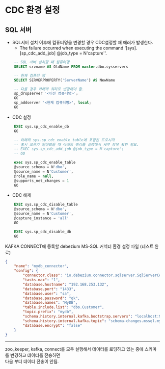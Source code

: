 # CDC 환경 설정

## SQL 서버

* SQL서버 설치 이후에 컴퓨터명을 변경할 경우 CDC설정할 때 에러가 발생한다.
  * The failure occurred when executing the command '[sys].[sp_cdc_add_job] @job_type = N'capture''.
  
```sql
    -- SQL 서버 설치할 때 컴퓨터명
    SELECT srvname AS OldName FROM master.dbo.sysservers

    -- 현재 컴퓨터 명
    SELECT SERVERPROPERTY('ServerName') AS NewName

    -- 다를 경우 아래의 쿼리로 변경해야 함.
    sp_dropserver '<이전 컴퓨터명>';  
    GO  
    sp_addserver '<현재 컴퓨터명>', local;  
    GO  
```

* CDC 설정

```sql
    EXEC sys.sp_cdc_enable_db
    GO

    -- 아래의 sys.sp_cdc_enable_table에 포함된 프로시저
    -- 혹시 오류가 발생했을 때 아래의 쿼리를 실행해서 세부 항목 확인 필요.
    -- EXEC sys.sp_cdc_add_job @job_type = N'capture';
    -- GO

    exec sys.sp_cdc_enable_table 
    @source_schema = N'dbo', 
    @source_name = N'Customer', 
    @role_name = null, 
    @supports_net_changes = 1 
    GO
```

* CDC 해제

```sql
    EXEC sys.sp_cdc_disable_table
    @source_schema = N'dbo',
    @source_name = N'Customer',
    @capture_instance = 'all'
    GO

    EXEC sys.sp_cdc_disable_db
    GO
```

KAFKA CONNECT에 등록할 debezium MS-SQL 커넥터 환경 설정 파일 (테스트 완료)

```json
{
    "name": "mydb_connector",
    "config": {
        "connector.class": "io.debezium.connector.sqlserver.SqlServerConnector",
        "tasks.max": "1",
        "database.hostname": "192.168.253.132",
        "database.port": "1433",
        "database.user": "sa",
        "database.password": "gk",
        "database.names": "MyDB",
        "table.include.list": "dbo.Customer",
        "topic.prefix": "mydb",
        "schema.history.internal.kafka.bootstrap.servers": "localhost:9092",
        "schema.history.internal.kafka.topic": "schema-changes.mssql.mydb",
        "database.encrypt": "false"
    }
}
```

---
zoo_keeper, kafka, connect를 모두 실행해서 데이터를 로딩하고 있는 중에 스키마를 변경하고 데이터를 전송하면  
다음 부터 데이터 전송이 안됨.
